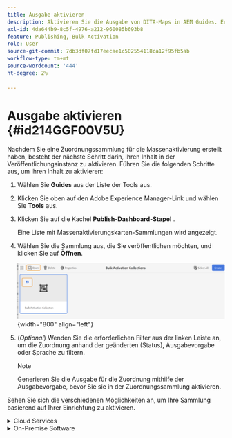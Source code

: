 ```yaml
---
title: Ausgabe aktivieren
description: Aktivieren Sie die Ausgabe von DITA-Maps in AEM Guides. Erfahren Sie, wie Sie Ihren Inhalt in der Veröffentlichungsinstanz aktivieren.
exl-id: 4da644b9-8c5f-4976-a212-960085b693b8
feature: Publishing, Bulk Activation
role: User
source-git-commit: 7db3df07fd17eecae1c502554118ca12f95fb5ab
workflow-type: tm+mt
source-wordcount: '444'
ht-degree: 2%

---
```


# Ausgabe aktivieren {#id214GGF00V5U}

Nachdem Sie eine Zuordnungssammlung für die Massenaktivierung erstellt haben, besteht der nächste Schritt darin, Ihren Inhalt in der Veröffentlichungsinstanz zu aktivieren. Führen Sie die folgenden Schritte aus, um Ihren Inhalt zu aktivieren:

1. Wählen Sie **Guides** aus der Liste der Tools aus.

1. Klicken Sie oben auf den Adobe Experience Manager-Link und wählen Sie **Tools** aus.

1. Klicken Sie auf die Kachel **Publish-Dashboard-Stapel** .

   Eine Liste mit Massenaktivierungskarten-Sammlungen wird angezeigt.

1. Wählen Sie die Sammlung aus, die Sie veröffentlichen möchten, und klicken Sie auf **Öffnen**.

   ![](images/bulk-activation-collection-open.png){width="800" align="left"}

1. \(*Optional*\) Wenden Sie die erforderlichen Filter aus der linken Leiste an, um die Zuordnung anhand der geänderten \(Status\), Ausgabevorgabe oder Sprache zu filtern.

   >[!NOTE]
   >
   >Generieren Sie die Ausgabe für die Zuordnung mithilfe der Ausgabevorgabe, bevor Sie sie in der Zuordnungssammlung aktivieren.


Sehen Sie sich die verschiedenen Möglichkeiten an, um Ihre Sammlung basierend auf Ihrer Einrichtung zu aktivieren.

<details>
<summary> Cloud Services </summary>

![bulk-collection-publish on cloud service](images/bulk-activation-collection-quick-publish-CS.png){width="650" align="left"}

Sie können die Ausgabe für die Instanzen **Vorschau** oder **Publish** aktivieren.

**Vorschau**

* Um die Ausgabe der ausgewählten Maps zu aktivieren, wählen Sie die vorgenerierte Mapping-Ausgabe aus und wählen Sie **Publish to** > **Vorschau**.
* Um die Ausgabe aller DITA-Maps mit den konfigurierten Vorgaben zu aktivieren, aktivieren Sie das Kontrollkästchen neben der Spalte **Map** und wählen Sie dann **Publish to** > **Publish** aus.


**Veröffentlichen**

* Um die Ausgabe der ausgewählten Maps zu aktivieren, wählen Sie die vorgenerierte Mapping-Ausgabe aus und wählen Sie **Publish to** > **Publish**.

* Um die Ausgabe aller DITA-Maps mit den konfigurierten Vorgaben zu aktivieren, aktivieren Sie das Kontrollkästchen neben der Karte (Spalte) und wählen Sie dann **Publish zu** > **Publish** aus.


>[!NOTE]
> 
> Das Kontrollkästchen für eine Zuordnungsausgabe ist nur aktiviert, wenn Sie die Ausgabe für eine Zuordnung generiert haben.

Eine Erfolgsmeldung wird angezeigt, wenn die Zuordnungsausgabe zur Veröffentlichung in die Warteschlange gestellt wird.

Sobald die Ausgabe für die ausgewählten Zuordnungsdateien aktiviert wurde, wird die Registerkarte &quot;Prüfverlauf&quot;aktualisiert und die neueste aktivierte Ausgabe wird oben angezeigt. Die Spalte **Veröffentlicht** wird mit dem Veröffentlichungsdatum und der Veröffentlichungszeit aktualisiert.

</details>

<details>    
<summary>  On-Premise Software </summary>


Führen Sie einen der folgenden Schritte aus:

* Um die Ausgabe der ausgewählten Karten zu aktivieren, wählen Sie die vorgenerierte Zuordnungsausgabe aus und wählen Sie **Quick Publish** aus.
* Um die Ausgabe aller DITA-Maps mit den konfigurierten Vorgaben zu aktivieren, aktivieren Sie das Kontrollkästchen neben der Karte (Spalte) und wählen Sie dann **Quick Publish** aus.
  ![bulk-collection-publish](images/bulk-activation-collection-quick-publish.png){width="650" align="left"}

  >[!NOTE]
  > 
  >Das Kontrollkästchen für eine Zuordnungsausgabe ist nur aktiviert, wenn Sie die Ausgabe für eine Zuordnung generiert haben.


Eine Erfolgsmeldung wird angezeigt, wenn die Zuordnungsausgabe zur Veröffentlichung in die Warteschlange gestellt wird.

Sobald die Ausgabe für die ausgewählten Zuordnungsdateien aktiviert wurde, wird die Registerkarte &quot;Prüfverlauf&quot;aktualisiert und die neueste aktivierte Ausgabe wird oben angezeigt. Die Spalte **Veröffentlicht** wird mit dem Veröffentlichungsdatum und der Veröffentlichungszeit aktualisiert.

**Übergeordnetes Thema: **[Massenaktivierung veröffentlichter Inhalte](conf-bulk-activation.md)
